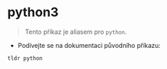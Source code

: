 # python3

> Tento příkaz je aliasem pro `python`.

- Podívejte se na dokumentaci původního příkazu:

`tldr python`
